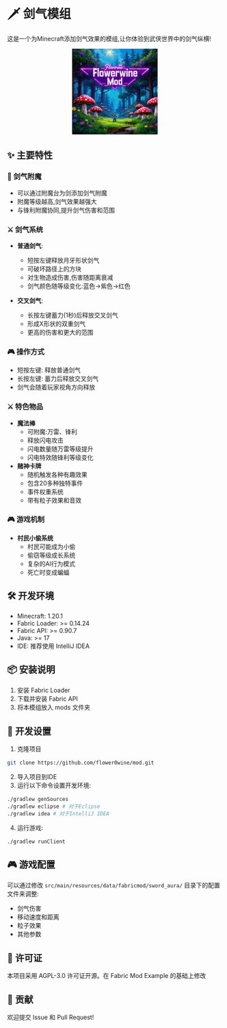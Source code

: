 # 🗡️ 剑气模组

这是一个为Minecraft添加剑气效果的模组,让你体验到武侠世界中的剑气纵横!

<p align="center"><img src="images/logo/1.webp" alt="" width="200"></p>

## ✨ 主要特性

### 🌟 剑气附魔
- 可以通过附魔台为剑添加剑气附魔
- 附魔等级越高,剑气效果越强大
- 与锋利附魔协同,提升剑气伤害和范围

### ⚔️ 剑气系统
- **普通剑气**: 
  - 短按左键释放月牙形状剑气
  - 可破坏路径上的方块
  - 对生物造成伤害,伤害随距离衰减
  - 剑气颜色随等级变化:蓝色→紫色→红色
  
- **交叉剑气**: 
  - 长按左键蓄力(1秒)后释放交叉剑气
  - 形成X形状的双重剑气
  - 更高的伤害和更大的范围

### 🎮 操作方式
- 短按左键: 释放普通剑气
- 长按左键: 蓄力后释放交叉剑气
- 剑气会随着玩家视角方向释放


### ⚔️ 特色物品
- **魔法棒**
  - 可附魔:万雷、锋利
  - 释放闪电攻击
  - 闪电数量随万雷等级提升
  - 闪电特效随锋利等级变化
- **赌神卡牌**
  - 随机触发各种有趣效果
  - 包含20多种独特事件
  - 事件权重系统
  - 带有粒子效果和音效

### 🎮 游戏机制
- **村民小偷系统**
  - 村民可能成为小偷
  - 偷窃等级成长系统
  - 复杂的AI行为模式
  - 死亡时变成蝙蝠

## 🛠️ 开发环境

- Minecraft: 1.20.1
- Fabric Loader: >= 0.14.24
- Fabric API: >= 0.90.7
- Java: >= 17
- IDE: 推荐使用 IntelliJ IDEA

## 📦 安装说明

1. 安装 Fabric Loader
2. 下载并安装 Fabric API
3. 将本模组放入 mods 文件夹

## 🔧 开发设置

1. 克隆项目

```bash
git clone https://github.com/flower0wine/mod.git
```

2. 导入项目到IDE
3. 运行以下命令设置开发环境:

```bash
./gradlew genSources
./gradlew eclipse # 对于Eclipse
./gradlew idea # 对于IntelliJ IDEA
```

4. 运行游戏:

```bash
./gradlew runClient
```

## 🎮 游戏配置

可以通过修改 `src/main/resources/data/fabricmod/sword_aura/` 目录下的配置文件来调整:
- 剑气伤害
- 移动速度和距离
- 粒子效果
- 其他参数

## 📄 许可证

本项目采用 AGPL-3.0 许可证开源。在 Fabric Mod Example 的基础上修改

## 🤝 贡献

欢迎提交 Issue 和 Pull Request!